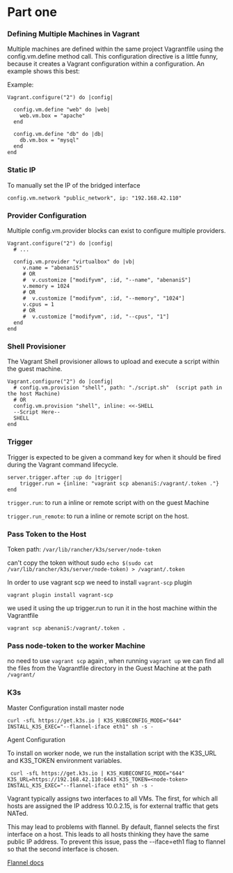 # Part one

### Defining Multiple Machines in Vagrant

Multiple machines are defined within the same project Vagrantfile using the config.vm.define method call. This configuration directive is a little funny, because it creates a Vagrant configuration within a configuration. An example shows this best:

Example:
```
Vagrant.configure("2") do |config|

  config.vm.define "web" do |web|
    web.vm.box = "apache"
  end

  config.vm.define "db" do |db|
    db.vm.box = "mysql"
  end
end

```

### Static IP 

To manually set the IP of the bridged interface

```
config.vm.network "public_network", ip: "192.168.42.110"
```

### Provider Configuration

Multiple config.vm.provider blocks can exist to configure multiple providers.

```
Vagrant.configure("2") do |config|
  # ...

  config.vm.provider "virtualbox" do |vb|
     v.name = "abenaniS"
     # OR
     #  v.customize ["modifyvm", :id, "--name", "abenaniS"]
     v.memory = 1024
     # OR
     #  v.customize ["modifyvm", :id, "--memory", "1024"]
     v.cpus = 1
     # OR
     #  v.customize ["modifyvm", :id, "--cpus", "1"]
  end
end
```

### Shell Provisioner

The Vagrant Shell provisioner allows to upload and execute a script within the guest machine.

```
Vagrant.configure("2") do |config|
  # config.vm.provision "shell", path: "./script.sh"  (script path in the host Machine)
  # OR
  config.vm.provision "shell", inline: <<-SHELL
  --Script Here--
  SHELL
end
```

### Trigger

Trigger is expected to be given a command key for when it should be fired during the Vagrant command lifecycle.
```
server.trigger.after :up do |trigger|
    trigger.run = {inline: "vagrant scp abenaniS:/vagrant/.token ."}
end
```
`trigger.run`:  to run a inline or remote script with on the guest Machine

`trigger.run_remote`:   to run a inline or remote script on the host.  


### Pass Token to the Host

Token path: `/var/lib/rancher/k3s/server/node-token`

can't copy the token without sudo `echo $(sudo cat /var/lib/rancher/k3s/server/node-token) > /vagrant/.token`

In order to use vagrant scp we need to install `vagrant-scp` plugin

`vagrant plugin install vagrant-scp`

we used it using the up trigger.run to run it in the host machine within the Vagrantfile

```
vagrant scp abenaniS:/vagrant/.token .
```

### Pass node-token to the worker Machine

no need to use `vagrant scp` again , when running `vagrant up` we can find all the files from the Vagrantfile directory in the Guest Machine at the path `/vagrant/`

### K3s

Master Configuration
install master node
```
curl -sfL https://get.k3s.io | K3S_KUBECONFIG_MODE="644" INSTALL_K3S_EXEC="--flannel-iface eth1" sh -s -
```

Agent Configuration

To install on worker node, we run the installation script with the K3S_URL and K3S_TOKEN environment variables.

```
 curl -sfL https://get.k3s.io | K3S_KUBECONFIG_MODE="644" K3S_URL=https://192.168.42.110:6443 K3S_TOKEN=<node-token> INSTALL_K3S_EXEC="--flannel-iface eth1" sh -s -
```
Vagrant typically assigns two interfaces to all VMs. The first, for which all hosts are assigned the IP address 10.0.2.15, is for external traffic that gets NATed.

This may lead to problems with flannel. By default, flannel selects the first interface on a host. This leads to all hosts thinking they have the same public IP address. To prevent this issue, pass the --iface=eth1 flag to flannel so that the second interface is chosen. 

[Flannel docs](https://github.com/flannel-io/flannel/blob/master/Documentation/troubleshooting.md#vagrant)
